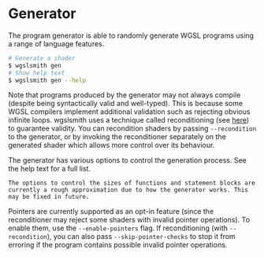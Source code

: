 # Generator

The program generator is able to randomly generate WGSL programs using a range of language features.

```sh
# Generate a shader
$ wgslsmith gen
# Show help text
$ wgslsmith gen --help
```

Note that programs produced by the generator may not always compile (despite being syntactically valid and well-typed). This is because some WGSL compilers implement additional validation such as rejecting obvious infinite loops. wgslsmith uses a technique called reconditioning (see [here](../reconditioner/index.md)) to guarantee validity. You can recondition shaders by passing `--recondition` to the generator, or by invoking the reconditioner separately on the generated shader which allows more control over its behaviour.

The generator has various options to control the generation process. See the help text for a full list.

```admonish note
The options to control the sizes of functions and statement blocks are currently a rough approximation due to how the generator works. This may be fixed in future.
```

Pointers are currently supported as an opt-in feature (since the reconditioner may reject some shaders with invalid pointer operations). To enable them, use the `--enable-pointers` flag. If reconditioning (with `--recondition`), you can also pass `--skip-pointer-checks` to stop it from erroring if the program contains possible invalid pointer operations.
